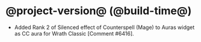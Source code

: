 # @project-version@ (@build-time@)

* Added Rank 2 of Silenced effect of Counterspell (Mage) to Auras widget as CC aura for Wrath Classic [Comment #6416].